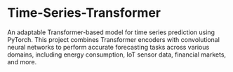 # Time-Series-Transformer
An adaptable Transformer-based model for time series prediction using PyTorch. This project combines Transformer encoders with convolutional neural networks to perform accurate forecasting tasks across various domains, including energy consumption, IoT sensor data, financial markets, and more.
